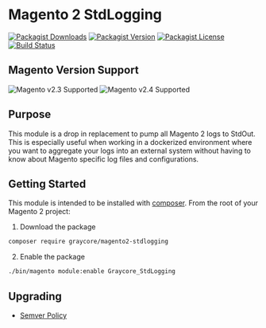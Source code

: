 # Magento 2 StdLogging

[![Packagist Downloads](https://img.shields.io/packagist/dm/graycore/magento2-stdlogging?color=blue)](https://packagist.org/packages/graycore/magento2-stdlogging/stats)
[![Packagist Version](https://img.shields.io/packagist/v/graycore/magento2-stdlogging?color=blue)](https://packagist.org/packages/graycore/magento2-stdlogging)
[![Packagist License](https://img.shields.io/packagist/l/graycore/magento2-stdlogging)](https://github.com/graycoreio/magento2-stdlogging/blob/master/LICENSE)
[![Build Status](https://graycore.visualstudio.com/open-source/_apis/build/status/graycoreio.magento2-stdlogging?branchName=master)](https://graycore.visualstudio.com/open-source/_build/latest?definitionId=14&branchName=master)

## Magento Version Support
![Magento v2.3 Supported](https://img.shields.io/badge/Magento-2.3-brightgreen.svg?labelColor=2f2b2f&logo=magento&logoColor=f26724&color=464246&longCache=true&style=flat)
![Magento v2.4 Supported](https://img.shields.io/badge/Magento-2.4-brightgreen.svg?labelColor=2f2b2f&logo=magento&logoColor=f26724&color=464246&longCache=true&style=flat)

## Purpose
This module is a drop in replacement to pump all Magento 2 logs to StdOut. This is especially useful when working in a dockerized environment where you want to aggregate your logs into an external system without having to know about Magento specific log files and configurations.

## Getting Started
This module is intended to be installed with [composer](https://getcomposer.org/). From the root of your Magento 2 project:

1. Download the package
```bash
composer require graycore/magento2-stdlogging
```
2. Enable the package

```bash
./bin/magento module:enable Graycore_StdLogging
```
## Upgrading
* [Semver Policy](https://semver.org/)